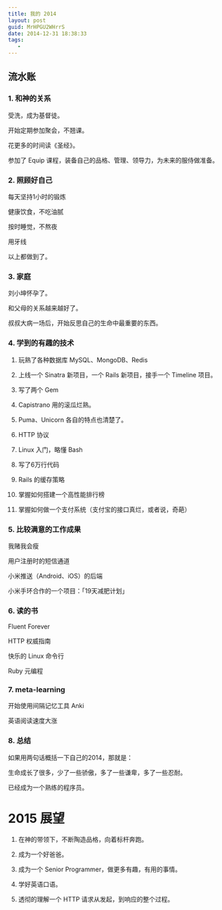 ```yaml
---
title: 我的 2014
layout: post
guid: MrHPGU2WHrrS
date: 2014-12-31 18:38:33
tags:
   -
---
```


## 流水账

### 1. 和神的关系

受洗，成为基督徒。

开始定期参加聚会，不翘课。

花更多的时间读《圣经》。

参加了 Equip 课程，装备自己的品格、管理、领导力，为未来的服侍做准备。


### 2. 照顾好自己

每天坚持1小时的锻炼

健康饮食，不吃油腻

按时睡觉，不熬夜

用牙线

以上都做到了。

### 3. 家庭

刘小坤怀孕了。

和父母的关系越来越好了。

叔叔大病一场后，开始反思自己的生命中最重要的东西。

### 4. 学到的有趣的技术

1. 玩熟了各种数据库 MySQL、MongoDB、Redis

2. 上线一个 Sinatra 新项目，一个 Rails 新项目，接手一个 Timeline 项目。

3. 写了两个 Gem

4. Capistrano 用的滚瓜烂熟。

5. Puma、Unicorn 各自的特点也清楚了。

6. HTTP 协议

7. Linux 入门，略懂 Bash

8. 写了6万行代码

11. Rails 的缓存策略

12. 掌握如何搭建一个高性能排行榜

13. 掌握如何做一个支付系统（支付宝的接口真烂，或者说，奇葩）


### 5. 比较满意的工作成果

我赌我会瘦

用户注册时的短信通道

小米推送（Android、iOS）的后端

小米手环合作的一个项目：「19天减肥计划」


### 6. 读的书

Fluent Forever

HTTP 权威指南

快乐的 Linux 命令行

Ruby 元编程


### 7. meta-learning

开始使用间隔记忆工具 Anki

英语阅读速度大涨


### 8. 总结

如果用两句话概括一下自己的2014，那就是：

生命成长了很多，少了一些骄傲，多了一些谦卑，多了一些忍耐。

已经成为一个熟练的程序员。


# 2015 展望

1. 在神的带领下，不断陶造品格，向着标杆奔跑。

2. 成为一个好爸爸。

3. 成为一个 Senior Programmer，做更多有趣，有用的事情。

4. 学好英语口语。

5. 透彻的理解一个 HTTP 请求从发起，到响应的整个过程。
